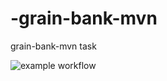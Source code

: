 # -grain-bank-mvn
 grain-bank-mvn task

![example workflow](https://github.com/<user>/<repo>/actions/workflows/<file>/badge.svg)
